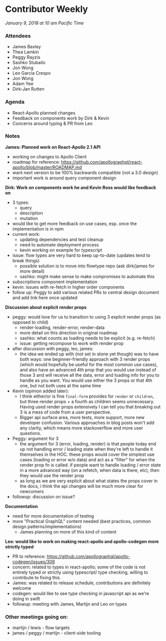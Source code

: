 # Contributor Weekly

_January 9, 2018 at 10 am Pacific Time_

### Attendees

- James Baxley
- Thea Lamkin
- Peggy Rayzis
- Sashko Stubailo
- Jon Wong
- Leo Garcia Crespo
- Jon Wong
- Adam Yee
- Dirk-Jan Rutten

### Agenda

- React-Apollo planned changes
- Feedback on components work by Dirk & Kevin
- Concerns around typing & PR from Leo

### Notes

**James: Planned work on React-Apollo 2.1 API**

- working on changes to Apollo Client
- roadmap for reference: https://github.com/apollographql/react-apollo/blob/master/ROADMAP.md
- want next version to be 100% backwards compatible (not a 3.0 design)
- important work is around query component design

**Dirk: Work on components work he and Kevin Ross would like feedback on**

- 3 types:
  - query
  - description
  - mutation
- would like to get more feedback on use cases, esp. once the implementation is in npm
- current work:
  - updating dependencies and test cleanup
  - need to automate deployment process
  - kevin working on example for typescript
- issue: flow types are very hard to keep up-to-date (updates tend to break things)
  - possible solution is to move into flowtype repo (ask dirk/james for more detail)
  - sashko: might make sense to make compromises to automate this
- subscriptions component implementation
- kevin: issues with re-fetch in higher order components
- follow up: Peggy to add various related PRs to central design document and add link here once updated

**Discussion about explicit render props**

- peggy: would love for us to transition to using 3 explicit render props (as opposed to child)
  - render-loading, render-error, render-data
  - more detail on this direction in original roadmap
  - sashko: what counts as loading needs to be explicit (e.g. re-fetch)
  - issue: getting recompose to work with render prop
- after discussion with peggy, leo, james:
  - the idea we ended up with (not set in stone yet though) was to have both ways: one beginner-friendly approach with 3 render props (which would hopefully be useful for the most common use cases), and also have an advanced 4th prop that you would use instead of those 3 and will receive all the data, error and loading info for you to handle as you want. You would use either the 3 props or that 4th one, but not both uses at the same time
- Kevin (opinion added later):
  - I think either/or is fine `final-form` provides for `render` or `children`, but three render props + a fourth as children seems unnecessary. Having used render props extensively I can tell you that breaking out 3 is a mess of code from a user perspective.
  - Bigger api surface area, more tests, more support, more new developer confusion. Various approaches in blog posts won't add any clarity, which means more stackoverflow and more user questions.
- Peggy: argument for 3
  - the argument for 3 (error, loading, render) is that people today end up not handling error / loading state when they're left to handle it themselves in the HOC. these props would cover the simplest use cases (loading or error w/o data) and act as a "filter" for when the render prop fn is called. if people want to handle loading / error state in a more advanced way (on a refetch, when data is there, etc), then they would use the render prop
  - as long as we are very explicit about what states the props cover in the docs, i think the api changes will be much more clear for newcomers
- followup: discussion on issue?

**Documentation**

- need for more documentation of testing
- more "Practical GraphQL" content needed (best practices, common design patterns/implementations)
  - James planning on more of this kind of content

**Leo: would like to work on making react-apollo and apollo-codegen more strictly typed**

- PR to reference: https://github.com/apollographql/apollo-codegen/issues/308
- concern: related to types in react-apollo; some of the code is not entirely typed or strictly using typescript/ type checking, willing to contribute to fixing this
- James: was related to release schedule, contributions are definitely welcome
- codegen: would like to see type checking in javascript api as we’re doing in swift
- followup: meeting with James, Martijn and Leo on types

### Other meetings going on:

- martijn / lewis - flow targets
- james / peggy / martijn - client-side tooling

